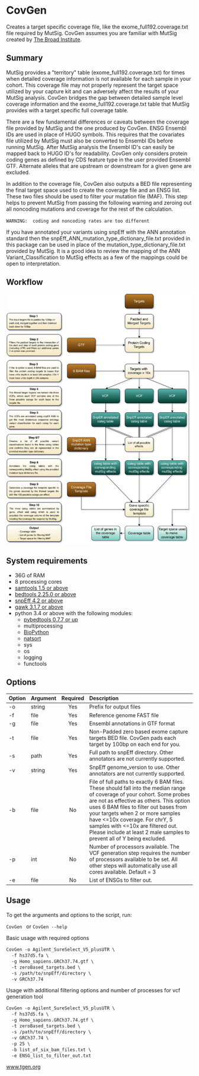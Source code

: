 # CovGen
Creates a target specific coverage file, like the exome_full192.coverage.txt file required by MutSig.
CovGen assumes you are familiar with MutSig created by [The Broad Institute](http://archive.broadinstitute.org/cancer/cga/mutsig).

## Summary
MutSig provides a "territory" table (exome_full192.coverage.txt) for times when detailed coverage information is not available for each sample in your cohort. This coverage file may not properly represent the target space utilized by your capture kit and can adversely affect the results of your MutSig analysis.
CovGen bridges the gap between detailed sample level coverage information and the exome_full192.coverage.txt table that MutSig provides with a target specific full coverage table.

There are a few fundamental differences or caveats between the coverage file provided by MutSig and the one produced by CovGen. ENSG Ensembl IDs are used in place of HUGO symbols. This requires that the covariates file utilized by MutSig must also be converted to Ensembl IDs before running MutSig. After MutSig analysis the Ensembl ID's can easily be mapped back to HUGO ID's for readability. CovGen only considers protein coding genes as defined by CDS feature type in the user provided Ensembl GTF. Alternate alleles that are upstream or downstream for a given gene are excluded. 

In addition to the coverage file, CovGen also outputs a BED file representing the final target space used to create the coverage file and an ENSG list. These two files should be used to filter your mutation file (MAF). This step helps to prevent MutSig from passing the following warning and zeroing out all noncoding mutations and coverage for the rest of the calculation. 

`WARNING:  coding and noncoding rates are too different`

If you have annotated your variants using snpEff with the ANN annotation standard then the snpEff_ANN_mutation_type_dictionary_file.txt provided in this package can be used in place of the mutation_type_dictionary_file.txt provided by MutSig. It is a good idea to review the mapping of the ANN Variant_Classification to MutSig effects as a few of the mappings could be open to interpretation.

## Workflow

![Diagram](/CovGen.jpg)

## System requirements
* 36G of RAM
* 8 processing cores
* [samtools 1.5 or above](http://www.htslib.org/download/)
* [bedtools 2.25.0 or above](http://bedtools.readthedocs.io/en/latest/content/installation.html)
* [snpEff 4.2 or above](http://snpeff.sourceforge.net/)
* [gawk 3.1.7 or above](https://www.gnu.org/software/gawk/)
* python 3.4 or above with the following modules:
    + [pybedtools 0.7.7 or up](https://pypi.python.org/pypi/pybedtools/0.7.9)
    + multiprocessing
    + [BioPython](http://biopython.org/wiki/Download)
    + [natsort](https://pypi.python.org/pypi/natsort)
    + sys
    + os
    + logging
    + functools

## Options

| Option  | Argument  | Required  | Description |
| ------- |:--------- |:---------:|:-------------- |
| -o      | string  |Yes|  Prefix for output files|
| -f      |file     |Yes| Reference genome FAST file |
| -g      |file     |Yes| Ensembl annotations in GTF format |       
| -t      | file    |Yes|  Non-Padded zero based exome capture targets BED file. CovGen pads each target by 100bp on each end for you. |      
| -s | path      |Yes| Full path to snpEff directory. Other annotators are not currently supported.     |
| -v | string   |Yes| SnpEff genome_version to use. Other annotators are not currently supported.     |     
| -b | file      |No| File of full paths to exactly 6 BAM files. These should fall into the median range of coverage of your cohort. Some probes are not as effective as others. This option uses 6 BAM files to filter out bases from your targets when 2 or more samples have <=10x coverage. For chrY, 5 samples with <=10x are filtered out. Please include at least 2 male samples to prevent all of Y being excluded.  |      
| -p | int       |No| Number of processors available. The VCF generation step requires the number of processors available to be set. All other steps will automatically use all cores available. Default = 3   |
| -e | file      |No| List of ENSGs to filter out.                 |

## Usage
To get the arguments and options to the script, run:  

`CovGen `  or  `CovGen --help`

Basic usage with required options

```
CovGen -o Agilent_SureSelect_V5_plusUTR \
  -f hs37d5.fa \
  -g Homo_sapiens.GRCh37.74.gtf \
  -t zeroBased_targets.bed \
  -s /path/to/snpEff/directory \
  -v GRCh37.74 
```
Usage with additional filtering options and number of processes for vcf generation tool

```
CovGen -o Agilent_SureSelect_V5_plusUTR \
  -f hs37d5.fa \
  -g Homo_sapiens.GRCh37.74.gtf \
  -t zeroBased_targets.bed \
  -s /path/to/snpEff/directory \
  -v GRCh37.74 \
  -p 25 \
  -b list_of_six_bam_files.txt \
  -e ENSG_list_to_filter_out.txt 
```


www.tgen.org

